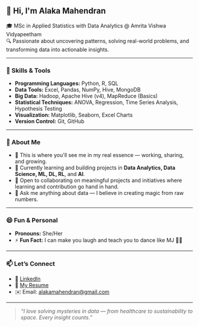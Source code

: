 ## 👋 Hi, I'm Alaka Mahendran

🎓 MSc in Applied Statistics with Data Analytics @ Amrita Vishwa Vidyapeetham  
🔍 Passionate about uncovering patterns, solving real-world problems, and transforming data into actionable insights.

---

### 🚀 Skills & Tools

- **Programming Languages:** Python, R, SQL
- **Data Tools:** Excel, Pandas, NumPy, Hive, MongoDB
- **Big Data:** Hadoop, Apache Hive (v4), MapReduce (Basics)
- **Statistical Techniques:** ANOVA, Regression, Time Series Analysis, Hypothesis Testing
- **Visualization:** Matplotlib, Seaborn, Excel Charts
- **Version Control:** Git, GitHub

---

### 🌱 About Me

- 🔭 This is where you'll see me in my real essence — working, sharing, and growing.
- 🌱 Currently learning and building projects in **Data Analytics, Data Science, ML, DL, RL**, and **AI**.
- 👯 Open to collaborating on meaningful projects and initiatives where learning and contribution go hand in hand.
- 💬 Ask me anything about data — I believe in creating magic from raw numbers.

---

### 😄 Fun & Personal

- **Pronouns:** She/Her  
- ⚡ **Fun Fact:** I can make you laugh and teach you to dance like MJ 🕺✨

---

### 📫 Let’s Connect

- 🔗 [LinkedIn](https://www.linkedin.com/in/alaka-mahendran-18904a286)
- 📄 [My Resume]()
- ✉️ Email: alakamahendran@gmail.com

---

> *“I love solving mysteries in data — from healthcare to sustainability to space. Every insight counts.”*
